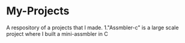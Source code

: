 # My-Projects
A respository of a projects that I made.
1."Assmbler-c" is a large scale project where I built a mini-assmbler in C
